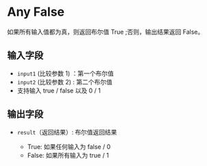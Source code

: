 # Any False

如果所有输入值都为真，则返回布尔值 True ;否则，输出结果返回 False。

## 输入字段

- `input1` (比较参数 1) ：第一个布尔值
- `input2` (比较参数 2) : 第二个布尔值
- 支持输入 true / false 以及 0 / 1

## 输出字段

- `result`（返回结果）:<strong>  </strong>布尔值返回结果

  - True: 如果任何输入为 false / 0
  - False: 如果所有输入为 true / 1
